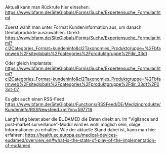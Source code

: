 Aktuell kann man Rückrufe hier einsehen: https://www.bfarm.de/SiteGlobals/Forms/Suche/Expertensuche_Formular.html

Zuerst wählt man unter Format Kundeninformation aus, um danach Dentalprodukte auszuwählen. Direkt:
https://www.bfarm.de/SiteGlobals/Forms/Suche/Expertensuche_Formular.html?cl2Categories_Format=kundeninfo&cl2Taxonomies_Produktgruppe=%2Fbfarmweb%2Fsiteglobals%2Fcategories%2Fproduktgruppe%2Fdir_03dt

Oder gleich Implantate:
https://www.bfarm.de/SiteGlobals/Forms/Suche/Expertensuche_Formular.html?cl2Categories_Format=kundeninfo&cl2Taxonomies_Produktgruppe=%2Fbfarmweb%2Fsiteglobals%2Fcategories%2Fproduktgruppe%2Fdir_03dt%2F03dt-07

Es gibt auch einen RSS-Feed: https://www.bfarm.de/SiteGlobals/Functions/RSSFeed/DE/Medizinprodukte/Kundeninfo/RSSNewsfeed.xml?nn=597716

Langfristig bietet aber die EUDAMED die Daten direkt an. Im "Vigilance and post-market surveillance"-Modul wird es wohl möglich sein, obige Informationen zu erhalten. Wie der aktuelle Stand dabei ist, kann man hier erfahren: https://health.ec.europa.eu/medical-devices-eudamed/overview_en#what-is-the-state-of-play-of-the-implementation-of-eudamed.
